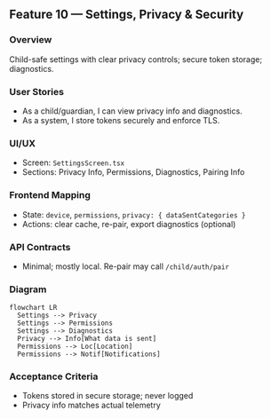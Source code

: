 ## Feature 10 — Settings, Privacy & Security

### Overview
Child-safe settings with clear privacy controls; secure token storage; diagnostics.

### User Stories
- As a child/guardian, I can view privacy info and diagnostics.
- As a system, I store tokens securely and enforce TLS.

### UI/UX
- Screen: `SettingsScreen.tsx`
- Sections: Privacy Info, Permissions, Diagnostics, Pairing Info

### Frontend Mapping
- State: `device`, `permissions`, `privacy: { dataSentCategories }`
- Actions: clear cache, re-pair, export diagnostics (optional)

### API Contracts
- Minimal; mostly local. Re-pair may call `/child/auth/pair`

### Diagram
```mermaid
flowchart LR
  Settings --> Privacy
  Settings --> Permissions
  Settings --> Diagnostics
  Privacy --> Info[What data is sent]
  Permissions --> Loc[Location]
  Permissions --> Notif[Notifications]
```

### Acceptance Criteria
- Tokens stored in secure storage; never logged
- Privacy info matches actual telemetry
